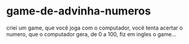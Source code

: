 # game-de-advinha-numeros
 criei um game, que você joga com o computador, você tenta acertar o numero, que o computador gera, de 0 a 100, fiz em ingles o game...
